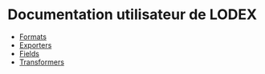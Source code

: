 # Documentation utilisateur de LODEX

- [Formats](formats/)
- [Exporters](exporters/)
- [Fields](fields/)
- [Transformers](transformers/)
